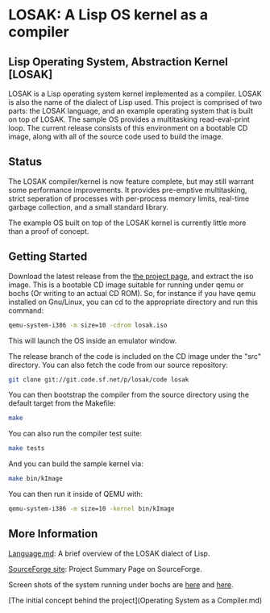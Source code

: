 # LOSAK: A Lisp OS kernel as a compiler
## Lisp Operating System, Abstraction Kernel [LOSAK]

LOSAK is a Lisp operating system kernel implemented as a compiler. LOSAK is
also the name of the dialect of Lisp used. This project is comprised of two
parts: the LOSAK language, and an example operating system that is built
on top of LOSAK. The sample OS provides a multitasking read-eval-print loop.
The current release consists of this environment on a bootable CD image, along
with all of the source code used to build the image.

## Status

The LOSAK compiler/kernel is now feature complete, but may still warrant some
performance improvements. It provides pre-emptive multitasking, strict
seperation of processes with per-process memory limits, real-time garbage
collection, and a small standard library.

The example OS built on top of the LOSAK kernel is currently little more than
a proof of concept.

## Getting Started

Download the latest release from the <a href="http://sourceforge.net/projects/losak/">the project page</a>, and extract the iso image. This is a bootable CD image suitable for running under qemu or bochs (Or writing to an actual CD ROM). So, for instance if you have qemu installed on Gnu/Linux, you can cd to the appropriate directory and run this command:

```sh
qemu-system-i386 -m size=10 -cdrom losak.iso
```

This will launch the OS inside an emulator window.

The release branch of the code is included on the CD image under the "src" directory. You can also fetch the code from our source repository:

```sh
git clone git://git.code.sf.net/p/losak/code losak
```

You can then bootstrap the compiler from the source directory using the default target from the Makefile:

```sh
make
```

You can also run the compiler test suite:

```sh
make tests
```

And you can build the sample kernel via:

```sh
make bin/kImage
```

You can then run it inside of QEMU with:

```sh
qemu-system-i386 -m size=10 -kernel bin/kImage
```

## More Information

[Language.md](Language.md): A brief overview of the LOSAK dialect of Lisp.

[SourceForge site](http://sourceforge.net/projects/losak/): Project Summary Page on SourceForge.

Screen shots of the system running under bochs are [here](losak-screenshot-1.jpeg) and [here](losak-screenshot-2.jpeg).

[The initial concept behind the project](Operating System as a Compiler.md)
